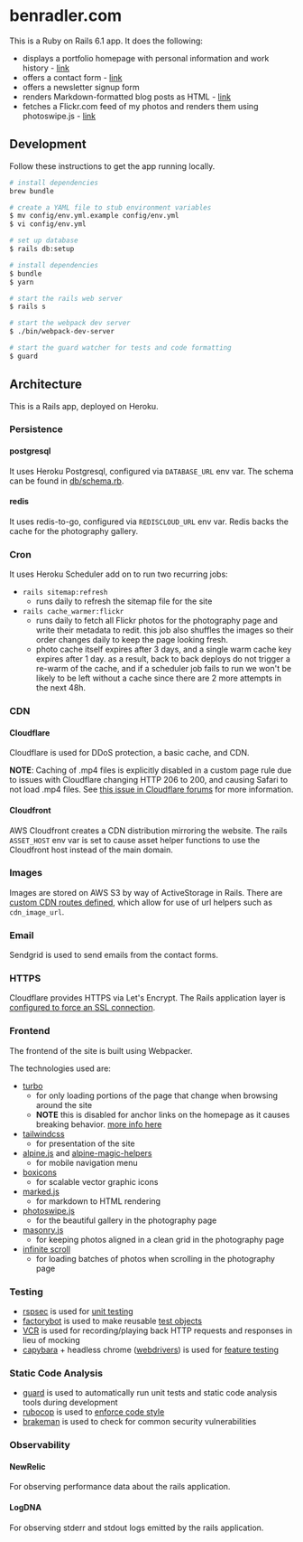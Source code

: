 # benradler.com
This is a Ruby on Rails 6.1 app. It does the following:
* displays a portfolio homepage with personal information and work history - [link](https://benradler.com)
* offers a contact form - [link](https://benradler.com/#contact)
* offers a newsletter signup form
* renders Markdown-formatted blog posts as HTML - [link](https://benradler.com/blog)
* fetches a Flickr.com feed of my photos and renders them using photoswipe.js - [link](https://benradler.com/photography)

## Development
Follow these instructions to get the app running locally.

```sh
# install dependencies
brew bundle

# create a YAML file to stub environment variables
$ mv config/env.yml.example config/env.yml
$ vi config/env.yml

# set up database
$ rails db:setup

# install dependencies
$ bundle
$ yarn

# start the rails web server
$ rails s

# start the webpack dev server
$ ./bin/webpack-dev-server

# start the guard watcher for tests and code formatting
$ guard
```

## Architecture
This is a Rails app, deployed on Heroku.

### Persistence

#### postgresql
It uses Heroku Postgresql, configured via `DATABASE_URL` env var. The schema can be found in [db/schema.rb](db/schema.rb).

#### redis
It uses redis-to-go, configured via `REDISCLOUD_URL` env var. Redis backs the cache for the photography gallery.

### Cron
It uses Heroku Scheduler add on to run two recurring jobs:

* `rails sitemap:refresh`
  * runs daily to refresh the sitemap file for the site
* `rails cache_warmer:flickr`
  * runs daily to fetch all Flickr photos for the photography page and write their metadata to redit. this job also shuffles the images so their order changes daily to keep the page looking fresh.
  * photo cache itself expires after 3 days, and a single warm cache key expires after 1 day. as a result, back to back deploys do not trigger a re-warm of the cache, and if a scheduler job fails to run we won't be likely to be left without a cache since there are 2 more attempts in the next 48h.


### CDN

#### Cloudflare
Cloudflare is used for DDoS protection, a basic cache, and CDN.

**NOTE**: Caching of .mp4 files is explicitly disabled in a custom page rule due to issues with Cloudflare changing HTTP 206 to 200, and causing Safari to not load .mp4 files. See [this issue in Cloudflare forums](https://community.cloudflare.com/t/mp4-wont-load-in-safari-using-cloudflare/10587/45) for more information.


#### Cloudfront
AWS Cloudfront creates a CDN distribution mirroring the website. The rails `ASSET_HOST` env var is set to cause asset helper functions to use the Cloudfront host instead of the main domain.


### Images
Images are stored on AWS S3 by way of ActiveStorage in Rails. There are [custom CDN routes defined](https://github.com/Lordnibbler/railsblog/blob/51c77571d72969f41760d5d00d511e4cc9de27c6/config/routes.rb#L72-L95), which allow for use of url helpers such as `cdn_image_url`.


### Email
Sendgrid is used to send emails from the contact forms.

### HTTPS
Cloudflare provides HTTPS via Let's Encrypt. The Rails application layer is [configured to force an SSL connection](https://github.com/Lordnibbler/railsblog/blob/51c77571d72969f41760d5d00d511e4cc9de27c6/config/environments/production.rb#L52).

### Frontend
The frontend of the site is built using Webpacker.

The technologies used are:
* [turbo](https://turbo.hotwired.dev/)
  * for only loading portions of the page that change when browsing around the site
  * **NOTE** this is disabled for anchor links on the homepage as it causes breaking behavior. [more info here](https://github.com/Lordnibbler/railsblog/pull/130)
* [tailwindcss](https://tailwindcss.com)
  * for presentation of the site
* [alpine.js](https://alpinejs.dev/) and [alpine-magic-helpers](https://github.com/alpine-collective/alpine-magic-helpers)
  * for mobile navigation menu
* [boxicons](https://boxicons.com/)
  * for scalable vector graphic icons
* [marked.js](https://marked.js.org/)
  * for markdown to HTML rendering
* [photoswipe.js](https://photoswipe.com/)
  * for the beautiful gallery in the photography page
* [masonry.js](https://masonry.desandro.com/)
  * for keeping photos aligned in a clean grid in the photography page
* [infinite scroll](https://infinite-scroll.com/)
  * for loading batches of photos when scrolling in the photography page

### Testing
* [rspsec](https://rspec.info/) is used for [unit testing](spec/)
* [factorybot](https://github.com/thoughtbot/factory_bot) is used to make reusable [test objects](spec/factories)
* [VCR](https://github.com/vcr/vcr) is used for recording/playing back HTTP requests and responses in lieu of mocking
* [capybara](https://github.com/teamcapybara/capybara) + headless chrome ([webdrivers](https://github.com/titusfortner/webdrivers)) is used for [feature testing](spec/features)

### Static Code Analysis
* [guard](https://github.com/guard/guard) is used to automatically run unit tests and static code analysis tools during development
* [rubocop](https://github.com/rubocop/rubocop) is used to [enforce code style](.rubocop.yml)
* [brakeman](https://brakemanscanner.org/) is used to check for common security vulnerabilities

### Observability

#### NewRelic
For observing performance data about the rails application.

#### LogDNA
For observing stderr and stdout logs emitted by the rails application.